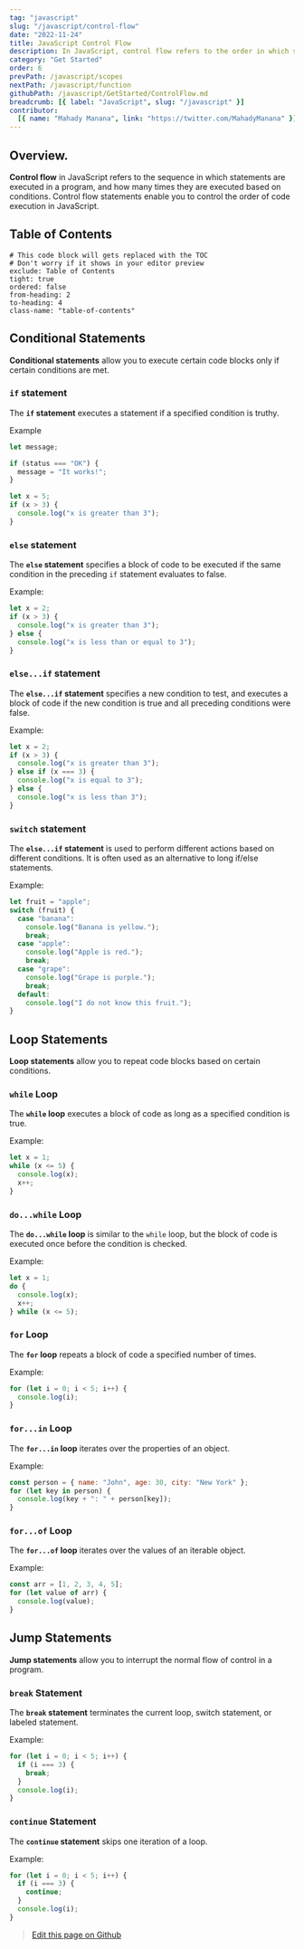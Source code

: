 ```yaml
---
tag: "javascript"
slug: "/javascript/control-flow"
date: "2022-11-24"
title: JavaScript Control Flow
description: In JavaScript, control flow refers to the order in which statements and expressions are executed within a program."
category: "Get Started"
order: 6
prevPath: /javascript/scopes
nextPath: /javascript/function
githubPath: /javascript/GetStarted/ControlFlow.md
breadcrumb: [{ label: "JavaScript", slug: "/javascript" }]
contributor:
  [{ name: "Mahady Manana", link: "https://twitter.com/MahadyManana" }]
---
```


## Overview.

**Control flow** in JavaScript refers to the sequence in which statements are executed in a program, and how many times they are executed based on conditions. Control flow statements enable you to control the order of code execution in JavaScript.

## Table of Contents

```toc
# This code block will gets replaced with the TOC
# Don't worry if it shows in your editor preview
exclude: Table of Contents
tight: true
ordered: false
from-heading: 2
to-heading: 4
class-name: "table-of-contents"
```

## Conditional Statements

**Conditional statements** allow you to execute certain code blocks only if certain conditions are met.

### `if` statement

The **`if` statement** executes a statement if a specified condition is truthy.

Example

```javascript
let message;

if (status === "OK") {
  message = "It works!";
}

let x = 5;
if (x > 3) {
  console.log("x is greater than 3");
}
```

### `else` statement

The **`else` statement** specifies a block of code to be executed if the same condition in the preceding `if` statement evaluates to false.

Example:

```javascript
let x = 2;
if (x > 3) {
  console.log("x is greater than 3");
} else {
  console.log("x is less than or equal to 3");
}
```

### `else...if` statement

The **`else...if` statement** specifies a new condition to test, and executes a block of code if the new condition is true and all preceding conditions were false.

Example:

```javascript
let x = 2;
if (x > 3) {
  console.log("x is greater than 3");
} else if (x === 3) {
  console.log("x is equal to 3");
} else {
  console.log("x is less than 3");
}
```

### `switch` statement

The **`else...if` statement** is used to perform different actions based on different conditions. It is often used as an alternative to long if/else statements.

Example:

```javascript
let fruit = "apple";
switch (fruit) {
  case "banana":
    console.log("Banana is yellow.");
    break;
  case "apple":
    console.log("Apple is red.");
    break;
  case "grape":
    console.log("Grape is purple.");
    break;
  default:
    console.log("I do not know this fruit.");
}
```

## Loop Statements

**Loop statements** allow you to repeat code blocks based on certain conditions.

### `while` Loop

The **`while` loop** executes a block of code as long as a specified condition is true.

Example:

```javascript
let x = 1;
while (x <= 5) {
  console.log(x);
  x++;
}
```

### `do...while` Loop

The **`do...while` loop** is similar to the `while` loop, but the block of code is executed once before the condition is checked.

Example:

```javascript
let x = 1;
do {
  console.log(x);
  x++;
} while (x <= 5);
```

### `for` Loop

The **`for` loop** repeats a block of code a specified number of times.

Example:

```javascript
for (let i = 0; i < 5; i++) {
  console.log(i);
}
```

### `for...in` Loop

The **`for...in` loop** iterates over the properties of an object.

Example:

```javascript
const person = { name: "John", age: 30, city: "New York" };
for (let key in person) {
  console.log(key + ": " + person[key]);
}
```

### `for...of` Loop

The **`for...of` loop** iterates over the values of an iterable object.

Example:

```javascript
const arr = [1, 2, 3, 4, 5];
for (let value of arr) {
  console.log(value);
}
```

## Jump Statements

**Jump statements** allow you to interrupt the normal flow of control in a program.

### `break` Statement

The **`break` statement** terminates the current loop, switch statement, or labeled statement.

Example:

```javascript
for (let i = 0; i < 5; i++) {
  if (i === 3) {
    break;
  }
  console.log(i);
}
```

### `continue` Statement

The **`continue` statement** skips one iteration of a loop.

Example:

```javascript
for (let i = 0; i < 5; i++) {
  if (i === 3) {
    continue;
  }
  console.log(i);
}
```

> <a href="https://github.com/mahady-manana/betatuto-docs/tree/main/docs/javascript/GetStarted/ControlFlow.md" target="_blank">Edit this page on Github</a>
